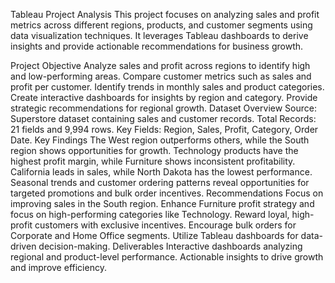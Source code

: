 Tableau Project Analysis
This project focuses on analyzing sales and profit metrics across different regions, products, and customer segments using data visualization techniques. It leverages Tableau dashboards to derive insights and provide actionable recommendations for business growth.

Project Objective
Analyze sales and profit across regions to identify high and low-performing areas.
Compare customer metrics such as sales and profit per customer.
Identify trends in monthly sales and product categories.
Create interactive dashboards for insights by region and category.
Provide strategic recommendations for regional growth.
Dataset Overview
Source: Superstore dataset containing sales and customer records.
Total Records: 21 fields and 9,994 rows.
Key Fields: Region, Sales, Profit, Category, Order Date.
Key Findings
The West region outperforms others, while the South region shows opportunities for growth.
Technology products have the highest profit margin, while Furniture shows inconsistent profitability.
California leads in sales, while North Dakota has the lowest performance.
Seasonal trends and customer ordering patterns reveal opportunities for targeted promotions and bulk order incentives.
Recommendations
Focus on improving sales in the South region.
Enhance Furniture profit strategy and focus on high-performing categories like Technology.
Reward loyal, high-profit customers with exclusive incentives.
Encourage bulk orders for Corporate and Home Office segments.
Utilize Tableau dashboards for data-driven decision-making.
Deliverables
Interactive dashboards analyzing regional and product-level performance.
Actionable insights to drive growth and improve efficiency.
